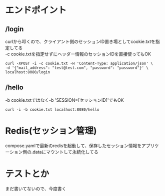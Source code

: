 # エンドポイント
## /login
curlから叩くので、クライアント側のセッションID置き場としてcookie.txtを指定してる　<br>
-c cookie.txtを指定せずにヘッダー情報のセッションIDを直接使ってもOK
```
curl -XPOST -i -c cookie.txt -H 'Content-Type: application/json' \
-d '{"mail_address": "test@test.com", "password": "password"}' \
localhost:8080/login
```

## /hello
-b cookie.txtではなく-b 'SESSION=[セッションID]'でもOK
```
curl -i -b cookie.txt localhost:8080/hello
```

# Redis(セッション管理)
compose.yamlで最新のredisを起動して、保存したセッション情報をアプリケーション側の.dataにマウントして永続化してる

# テストとか
まだ書いてないので、今度書く

